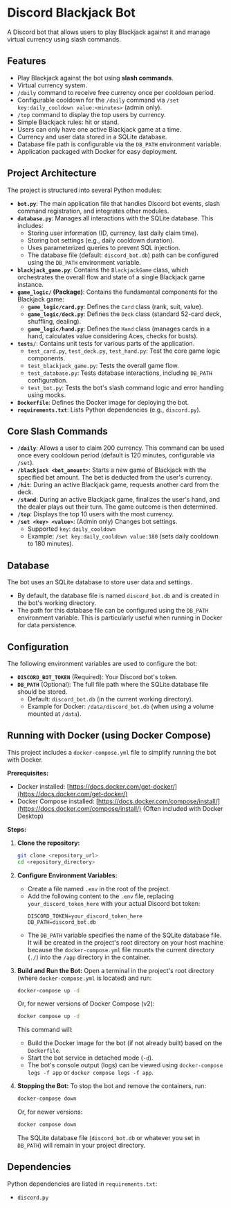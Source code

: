 # Discord Blackjack Bot

A Discord bot that allows users to play Blackjack against it and manage virtual currency using slash commands.

## Features

*   Play Blackjack against the bot using **slash commands**.
*   Virtual currency system.
*   `/daily` command to receive free currency once per cooldown period.
*   Configurable cooldown for the `/daily` command via `/set key:daily_cooldown value:<minutes>` (admin only).
*   `/top` command to display the top users by currency.
*   Simple Blackjack rules: hit or stand.
*   Users can only have one active Blackjack game at a time.
*   Currency and user data stored in a SQLite database.
*   Database file path is configurable via the `DB_PATH` environment variable.
*   Application packaged with Docker for easy deployment.

## Project Architecture

The project is structured into several Python modules:

*   **`bot.py`**: The main application file that handles Discord bot events, slash command registration, and integrates other modules.
*   **`database.py`**: Manages all interactions with the SQLite database. This includes:
    *   Storing user information (ID, currency, last daily claim time).
    *   Storing bot settings (e.g., daily cooldown duration).
    *   Uses parameterized queries to prevent SQL injection.
    *   The database file (default: `discord_bot.db`) path can be configured using the `DB_PATH` environment variable.
*   **`blackjack_game.py`**: Contains the `BlackjackGame` class, which orchestrates the overall flow and state of a single Blackjack game instance.
*   **`game_logic/` (Package)**: Contains the fundamental components for the Blackjack game:
    *   **`game_logic/card.py`**: Defines the `Card` class (rank, suit, value).
    *   **`game_logic/deck.py`**: Defines the `Deck` class (standard 52-card deck, shuffling, dealing).
    *   **`game_logic/hand.py`**: Defines the `Hand` class (manages cards in a hand, calculates value considering Aces, checks for busts).
*   **`tests/`**: Contains unit tests for various parts of the application.
    *   `test_card.py`, `test_deck.py`, `test_hand.py`: Test the core game logic components.
    *   `test_blackjack_game.py`: Tests the overall game flow.
    *   `test_database.py`: Tests database interactions, including `DB_PATH` configuration.
    *   `test_bot.py`: Tests the bot's slash command logic and error handling using mocks.
*   **`Dockerfile`**: Defines the Docker image for deploying the bot.
*   **`requirements.txt`**: Lists Python dependencies (e.g., `discord.py`).

## Core Slash Commands

*   **`/daily`**: Allows a user to claim 200 currency. This command can be used once every cooldown period (default is 120 minutes, configurable via `/set`).
*   **`/blackjack <bet_amount>`**: Starts a new game of Blackjack with the specified bet amount. The bet is deducted from the user's currency.
*   **`/hit`**: During an active Blackjack game, requests another card from the deck.
*   **`/stand`**: During an active Blackjack game, finalizes the user's hand, and the dealer plays out their turn. The game outcome is then determined.
*   **`/top`**: Displays the top 10 users with the most currency.
*   **`/set <key> <value>`**: (Admin only) Changes bot settings.
    *   Supported `key`: `daily_cooldown`
    *   Example: `/set key:daily_cooldown value:180` (sets daily cooldown to 180 minutes).

## Database

The bot uses an SQLite database to store user data and settings.
*   By default, the database file is named `discord_bot.db` and is created in the bot's working directory.
*   The path for this database file can be configured using the `DB_PATH` environment variable. This is particularly useful when running in Docker for data persistence.

## Configuration

The following environment variables are used to configure the bot:

*   **`DISCORD_BOT_TOKEN`** (Required): Your Discord bot's token.
*   **`DB_PATH`** (Optional): The full file path where the SQLite database file should be stored.
    *   Default: `discord_bot.db` (in the current working directory).
    *   Example for Docker: `/data/discord_bot.db` (when using a volume mounted at `/data`).

## Running with Docker (using Docker Compose)

This project includes a `docker-compose.yml` file to simplify running the bot with Docker.

**Prerequisites:**
*   Docker installed: [https://docs.docker.com/get-docker/](https://docs.docker.com/get-docker/)
*   Docker Compose installed: [https://docs.docker.com/compose/install/](https://docs.docker.com/compose/install/) (Often included with Docker Desktop)

**Steps:**

1.  **Clone the repository:**
    ```bash
    git clone <repository_url>
    cd <repository_directory>
    ```

2.  **Configure Environment Variables:**
    *   Create a file named `.env` in the root of the project.
    *   Add the following content to the `.env` file, replacing `your_discord_token_here` with your actual Discord bot token:
        ```env
        DISCORD_TOKEN=your_discord_token_here
        DB_PATH=discord_bot.db
        ```
    *   The `DB_PATH` variable specifies the name of the SQLite database file. It will be created in the project's root directory on your host machine because the `docker-compose.yml` file mounts the current directory (`./`) into the `/app` directory in the container.

3.  **Build and Run the Bot:**
    Open a terminal in the project's root directory (where `docker-compose.yml` is located) and run:
    ```bash
    docker-compose up -d
    ```
    Or, for newer versions of Docker Compose (v2):
    ```bash
    docker compose up -d
    ```
    This command will:
    *   Build the Docker image for the bot (if not already built) based on the `Dockerfile`.
    *   Start the bot service in detached mode (`-d`).
    *   The bot's console output (logs) can be viewed using `docker-compose logs -f app` or `docker compose logs -f app`.

4.  **Stopping the Bot:**
    To stop the bot and remove the containers, run:
    ```bash
    docker-compose down
    ```
    Or, for newer versions:
    ```bash
    docker compose down
    ```
    The SQLite database file (`discord_bot.db` or whatever you set in `DB_PATH`) will remain in your project directory.

## Dependencies

Python dependencies are listed in `requirements.txt`:
*   `discord.py`
